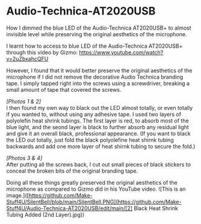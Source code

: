 # Audio-Technica-AT2020USB
How I dimmed the blue LED of the Audio-Technica AT2020USB+ to almost invisible level while preserving the original aesthetics of the microphone.

I learnt how to access to blue LED of the Audio-Technica AT2020USB+ through this video by Gizmo:
https://www.youtube.com/watch?v=2uZbxahcQFU

However, I found that it would better preserve the original aesthetics of the microphone if I did not remove the decorative Audio Technica branding tape. I simply tapped right into the screws using a screwdriver, breaking a small amount of tape that covered the screws.

*[Photos 1 & 2]* <br>
I then found my own way to black out the LED almost totally, or even totally if you wanted to, without using any adhesive tape. I used two layers of polyolefin heat shrink tubings. The first layer is red, to absorb most of the blue light, and the seond layer is black to further absorb any residual light and give it an overall black, professional appearance. (If you want to black the LED out totally, just fold the black polyolefine heat shirnk tubing backwards and add one more layer of heat shirnk tubing to secure the fold.)

*[Photos 3 & 4]* <br>
After putting all the screws back, I cut out small pieces of black stickers to conceal the broken bits of the original branding tape.

Doing all these things greatly preserved the original aesthetics of the microphone as compared to Gizmo did in his YouTube video.
![This is an image.]([https://github.com/Make-Stuff4U/SilentBell/blob/main/SilentBell.PNG](https://github.com/Make-Stuff4U/Audio-Technica-AT2020USB/edit/main/[2] Black Heat Shrink Tubing Added (2nd Layer).jpg))
